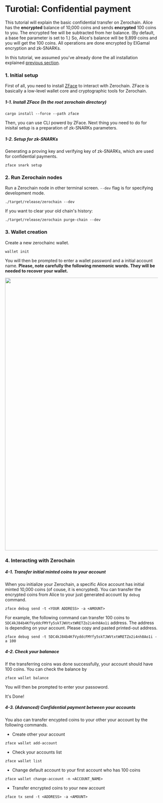 # Turotial: Confidential payment

This tutorial will explain the basic confidential transfer on Zerochain. Alice has the **encrypted** balance of 10,000 coins and sends **encrypted** 100 coins to you. The encrypted fee will be subtracted from her balance. (By default, a base fee parameter is set to 1.) So, Alice's balance will be 9,899 coins and you will get the 100 coins. All operations are done encrypted by ElGamal encryption and zk-SNARKs.

In this tutorial, we assumed you've already done the all installation explained [previous section](ch01-01-installation.md).

### 1. Initial setup
First of all, you need to install [ZFace](ch02-00-zface.md) to interact with Zerochain. ZFace is basically a low-level wallet core and cryptographic tools for Zerochain.

##### 1-1. Install ZFace (In the root zerochain directory)
```
cargo install --force --path zface
```

Then, you can use CLI powerd by ZFace. Next thing you need to do for inisital setup is a preparation of zk-SNARKs parameters.

##### 1-2. Setup for zk-SNARKs

Generating a proving key and verifying key of zk-SNARKs, which are used for confidential payments.

```
zface snark setup
```

### 2. Run Zerochain nodes
Run a Zerochain node in other terminal screen. `--dev` flag is for specifying development mode.

```
./target/release/zerochain --dev
```

If you want to clear your old chain's history:
```
./target/release/zerochain purge-chain --dev
```

### 3. Wallet creation
Create a new zerochainc wallet.

```
wallet init
```

You will then be prompted to enter a wallet password and a initial account name.
**Please, note carefully the following mnemonic words. They will be needed to recover your wallet.**

<div align="center">
<img src="https://user-images.githubusercontent.com/20852667/60558171-34957f00-9d83-11e9-9094-e446cb9b2ce7.png" width="900px">
</div>

### 4. Interacting with Zerochain

##### 4-1. Transfer initial minted coins to your account
When you initialize your Zerochain, a specific Alice account has initial minted 10,000 coins (of couse, it is encrypted). You can transfer the encrypted coins from Alice to your just generated account by `debug` command.

```
zface debug send -t <YOUR ADDRESS> -a <AMOUNT>
```

For example, the following command can transfer 100 coins to `5DC4kJ84b4KfVyddcFMYfy5skTJWVtxtWRETZo2i4nh8Ao1i` address. The address is depending on your account. Please copy and pasted printed-out address.

```
zface debug send -t 5DC4kJ84b4KfVyddcFMYfy5skTJWVtxtWRETZo2i4nh8Ao1i -a 100
```


##### 4-2. Check your balanace
If the transferring coins was done successfully, your account should have 100 coins. You can check the balance by

```
zface wallet balance
```

You will then be prompted to enter your passoword.

It's Done!

##### 4-3. (Advanced) Confidential payment between your accounts
You also can transfer encypted coins to your other your account by the following commands.

- Create other your account
```
zface wallet add-account
```

- Check your accounts list
```
zface wallet list
```

- Change default account to your first account who has 100 coins
```
zface wallet change-account -n <ACCOUNT_NAME>
```

- Transfer encrypted coins to your new account
```
zface tx send -t <ADDRESS> -a <AMOUNT>
```

